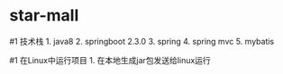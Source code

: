 # star-mall
#1 技术栈
    1. java8
    2. springboot 2.3.0
    3. spring
    4. spring mvc
    5. mybatis
    
    
#1 在Linux中运行项目
    1. 在本地生成jar包发送给linux运行